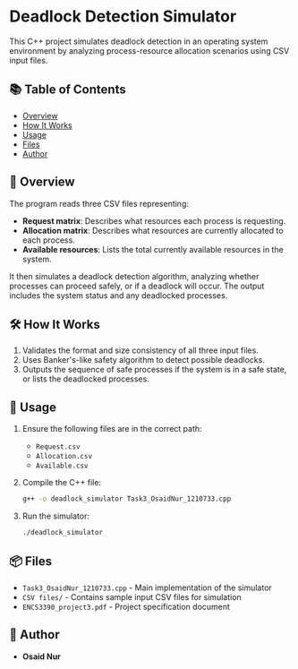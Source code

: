 #  Deadlock Detection Simulator

This C++ project simulates deadlock detection in an operating system environment by analyzing process-resource allocation scenarios using CSV input files.

## 📚 Table of Contents

- [Overview](#-overview)
- [How It Works](#️-how-it-works)
- [Usage](#-usage)
- [Files](#-files)
- [Author](#-author)

## 📁 Overview

The program reads three CSV files representing:
- **Request matrix**: Describes what resources each process is requesting.
- **Allocation matrix**: Describes what resources are currently allocated to each process.
- **Available resources**: Lists the total currently available resources in the system.

It then simulates a deadlock detection algorithm, analyzing whether processes can proceed safely, or if a deadlock will occur. The output includes the system status and any deadlocked processes.

## 🛠️ How It Works

1. Validates the format and size consistency of all three input files.
2. Uses Banker's-like safety algorithm to detect possible deadlocks.
3. Outputs the sequence of safe processes if the system is in a safe state, or lists the deadlocked processes.

## 🧪 Usage

1. Ensure the following files are in the correct path:
   - `Request.csv`
   - `Allocation.csv`
   - `Available.csv`

2. Compile the C++ file:
   ```bash
   g++ -o deadlock_simulator Task3_OsaidNur_1210733.cpp
   ```

3. Run the simulator:
   ```bash
   ./deadlock_simulator
   ```

## 📦 Files

- `Task3_OsaidNur_1210733.cpp` - Main implementation of the simulator
- `CSV files/` - Contains sample input CSV files for simulation
- `ENCS3390_project3.pdf` - Project specification document

## 👤 Author

- **Osaid Nur**  

